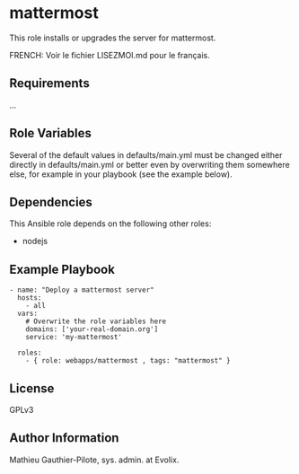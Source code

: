 mattermost
=====

This role installs or upgrades the server for mattermost. 

FRENCH: Voir le fichier LISEZMOI.md pour le français.

Requirements
------------

...

Role Variables
--------------

Several of the default values in defaults/main.yml must be changed either directly in defaults/main.yml or better even by overwriting them somewhere else, for example in your playbook (see the example below).

Dependencies
------------

This Ansible role depends on the following other roles:

- nodejs

Example Playbook
----------------

```
- name: "Deploy a mattermost server"
  hosts: 
    - all
  vars:
    # Overwrite the role variables here
    domains: ['your-real-domain.org']
    service: 'my-mattermost'

  roles:
    - { role: webapps/mattermost , tags: "mattermost" }
```

License
-------

GPLv3

Author Information
------------------

Mathieu Gauthier-Pilote, sys. admin. at Evolix.
